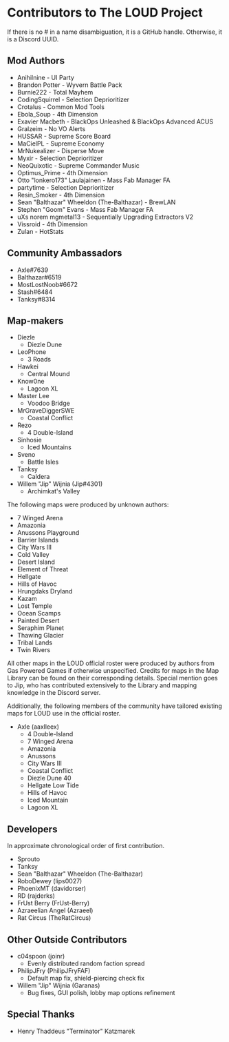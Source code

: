 # Contributors to The LOUD Project

If there is no # in a name disambiguation, it is a GitHub handle. Otherwise, it is a Discord UUID.

## Mod Authors

- Anihilnine - UI Party
- Brandon Potter - Wyvern Battle Pack
- Burnie222 - Total Mayhem
- CodingSquirrel - Selection Deprioritizer
- Crotalus - Common Mod Tools
- Ebola_Soup - 4th Dimension
- Exavier Macbeth - BlackOps Unleashed & BlackOps Advanced ACUS
- Gralzeim - No VO Alerts
- HUSSAR - Supreme Score Board
- MaCielPL - Supreme Economy
- MrNukealizer - Disperse Move
- Myxir - Selection Deprioritizer
- NeoQuixotic - Supreme Commander Music
- Optimus_Prime - 4th Dimension
- Otto "lonkero173" Laulajainen - Mass Fab Manager FA
- partytime - Selection Deprioritizer
- Resin_Smoker - 4th Dimension
- Sean "Balthazar" Wheeldon (The-Balthazar) - BrewLAN
- Stephen "Goom" Evans - Mass Fab Manager FA
- uXs norem mgmetal13 - Sequentially Upgrading Extractors V2
- Vissroid - 4th Dimension
- Zulan - HotStats

## Community Ambassadors

- Axle#7639
- Balthazar#6519
- MostLostNoob#6672
- Stash#6484
- Tanksy#8314

## Map-makers

- Diezle
	- Diezle Dune
- LeoPhone
	- 3 Roads
- Hawkei
	- Central Mound
- Know0ne
	- Lagoon XL
- Master Lee
	- Voodoo Bridge
- MrGraveDiggerSWE
	- Coastal Conflict
- Rezo
	- 4 Double-Island
- Sinhosie
	- Iced Mountains
- Sveno
	- Battle Isles
- Tanksy
	- Caldera
- Willem "Jip" Wijnia (Jip#4301)
	- Archimkat's Valley

The following maps were produced by unknown authors:
- 7 Winged Arena
- Amazonia
- Anussons Playground
- Barrier Islands
- City Wars III
- Cold Valley
- Desert Island
- Element of Threat
- Hellgate
- Hills of Havoc
- Hrungdaks Dryland
- Kazam
- Lost Temple
- Ocean Scamps
- Painted Desert
- Seraphim Planet
- Thawing Glacier
- Tribal Lands
- Twin Rivers

All other maps in the LOUD official roster were produced by authors from Gas Powered Games if otherwise unspecified.
Credits for maps in the Map Library can be found on their corresponding details.
Special mention goes to Jip, who has contributed extensively to the Library and mapping knowledge in the Discord server.

Additionally, the following members of the community have tailored existing maps for LOUD use in the official roster.

- Axle (aaxlleex)
	- 4 Double-Island
	- 7 Winged Arena
	- Amazonia
	- Anussons
	- City Wars III
	- Coastal Conflict
	- Diezle Dune 40
	- Hellgate Low Tide
	- Hills of Havoc
	- Iced Mountain
	- Lagoon XL

## Developers

In approximate chronological order of first contribution.

- Sprouto
- Tanksy
- Sean "Balthazar" Wheeldon (The-Balthazar)
- RoboDewey (lips0027)
- PhoenixMT (davidorser)
- RD (rajderks)
- FrUst Berry (FrUst-Berry)
- Azraeelian Angel (Azraeel)
- Rat Circus (TheRatCircus)

## Other Outside Contributors

- c04spoon (joinr)
	- Evenly distributed random faction spread
- PhilipJFry (PhilipJFryFAF)
	- Default map fix, shield-piercing check fix
- Willem "Jip" Wijnia (Garanas)
	- Bug fixes, GUI polish, lobby map options refinement

## Special Thanks

- Henry Thaddeus "Terminator" Katzmarek
